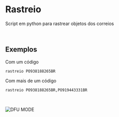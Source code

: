 # Rastreio
Script em python para rastrear objetos dos correios

&nbsp;

## Exemplos

Com um código

`rastreio PO938188265BR`


Com mais de um código

`rastreio PO938188265BR,PO919443331BR`

&nbsp;

![DFU MODE](https://image.ibb.co/jdh9Cb/Captura_de_tela_de_2017_11_09_16_56_33.png)
